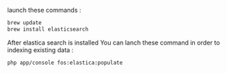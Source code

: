 launch these commands :
``` bash
brew update
brew install elasticsearch
```

After elastica search is installed
You can lanch these command in order to indexing existing data :
``` bash
php app/console fos:elastica:populate
```